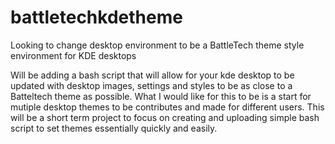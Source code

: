 # battletechkdetheme
Looking to change desktop environment to be a BattleTech theme style environment for KDE desktops

Will be adding a bash script that will allow for your kde desktop to be updated with desktop images, settings and styles to be as close to a Batteltech theme as possible. What I would like for this to be is a start for mutiple desktop themes to be contributes and made for different users. This will be a short term project to focus on creating and uploading simple bash script to set themes essentially quickly and easily. 

